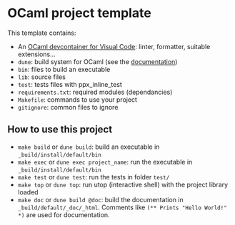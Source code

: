 # OCaml project template

This template contains:
- An [OCaml devcontainer for Visual Code](https://github.com/fortierq/ocaml-devcontainer): linter, formatter, suitable extensions...
- `dune`: build system for OCaml (see the [documentation](https://dune.readthedocs.io/en/stable/quick-start.html))
- `bin`: files to build an executable
- `lib`: source files
- `test`: tests files with ppx_inline_test
- `requirements.txt`: required modules (dependancies)
- `Makefile`: commands to use your project
- `gitignore`: common files to ignore

## How to use this project

- `make build` or `dune build`: build an executable in `_build/install/default/bin`
- `make exec` or `dune exec project_name`: run the executable in `_build/install/default/bin`
- `make test` or `dune test`: run the tests in folder `test/`
- `make top` or `dune top`: run utop (interactive shell) with the project library loaded
- `make doc` or `dune build @doc`: build the documentation in `_build/default/_doc/_html`. Comments like `(** Prints "Hello World!" *)` are used for documentation.
